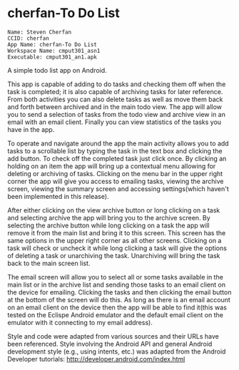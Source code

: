 cherfan-To Do List
============
```
Name: Steven Cherfan
CCID: cherfan
App Name: cherfan-To Do List
Workspace Name: cmput301_asn1
Executable: cmput301_an1.apk
```

A simple todo list app on Android.

This app is capable of adding to do tasks and checking them off when the task is completed; it is
also capable of archiving tasks for later reference. From both activities you can also delete tasks
as well as move them back and forth between archived and in the main todo view. The app will allow you
to send a selection of tasks from the todo view and archive view in an email with an email client.
Finally you can view statistics of the tasks you have in the app.

To operate and navigate around the app the main activity allows you to add tasks to a scrollable list
by typing the task in the text box and clicking the add button. To check off the completed task just 
click once. By clicking an holding on an item the app will bring up a contextual menu allowing for
deleting or archiving of tasks. Clicking on the menu bar in the upper right corner the app will
give you access to emailing tasks, viewing the archive screen, viewing the summary screen and 
accessing settings(which haven't been implemented in this release).

After either clicking on the view archive button or long clicking on a task and selecting archive
the app will bring you to the archive screen. By selecting the archive button while long clicking
on a task the app will remove it from the main list and bring it to this screen. This screen has
the same options in the upper right corner as all other screens. Clicking on a task will check or
uncheck it while long clicking a task will give the options of deleting a task or unarchiving the
task. Unarchiving will bring the task back to the main screen list.

The email screen will allow you to select all or some tasks available in the main list or in the archive
list and sending those tasks to an email client on the device for emailing. Clicking the tasks and then
clicking the email button at the bottom of the screen will do this. As long as there is an email account
on an email client on the device then the app will be able to find it(this was tested on the Eclispe Android
emulator and the default email client on the emulator with it connecting to my email address).

Style and code were adapted from various sources and their URLs have been referenced. Style involving the Android
API and general Android development style (e.g., using intents, etc.) was adapted from the Android Developer tutorials:
http://developer.android.com/index.html
